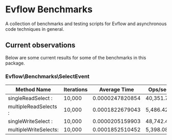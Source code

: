 # Evflow Benchmarks
A collection of benchmarks and testing scripts for Evflow and asynchronous code
techniques in general.

## Current observations
Below are some current results for some of the benchmarks in this package.

### Evflow\Benchmarks\SelectEvent
| Method Name           | Iterations | Average Time    | Ops/second   |
| --------------------- | ---------- | --------------- | ------------ |
| singleReadSelect    : | 10,000     | 0.0000247820854 | 40,351.72921 |
| multipleReadSelects : | 10,000     | 0.0001822679043 | 5,486.42946  |
| singleWriteSelect   : | 10,000     | 0.0000205159903 | 48,742.46807 |
| multipleWriteSelects: | 10,000     | 0.0001852510452 | 5,398.08020  |
